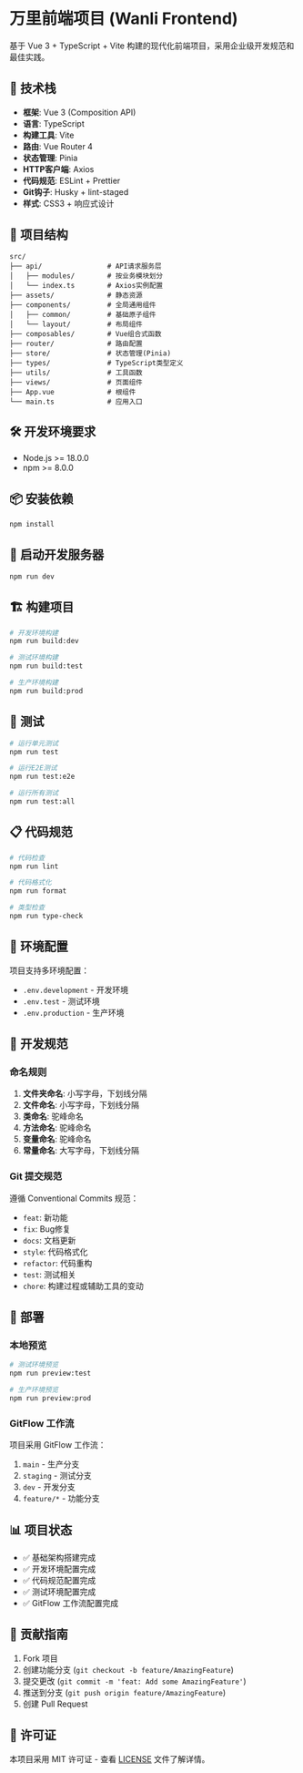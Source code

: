 # 万里前端项目 (Wanli Frontend)

基于 Vue 3 + TypeScript + Vite 构建的现代化前端项目，采用企业级开发规范和最佳实践。

## 🚀 技术栈

- **框架**: Vue 3 (Composition API)
- **语言**: TypeScript
- **构建工具**: Vite
- **路由**: Vue Router 4
- **状态管理**: Pinia
- **HTTP客户端**: Axios
- **代码规范**: ESLint + Prettier
- **Git钩子**: Husky + lint-staged
- **样式**: CSS3 + 响应式设计

## 📁 项目结构

```
src/
├── api/                # API请求服务层
│   ├── modules/        # 按业务模块划分
│   └── index.ts        # Axios实例配置
├── assets/             # 静态资源
├── components/         # 全局通用组件
│   ├── common/         # 基础原子组件
│   └── layout/         # 布局组件
├── composables/        # Vue组合式函数
├── router/             # 路由配置
├── store/              # 状态管理(Pinia)
├── types/              # TypeScript类型定义
├── utils/              # 工具函数
├── views/              # 页面组件
├── App.vue             # 根组件
└── main.ts             # 应用入口
```

## 🛠️ 开发环境要求

- Node.js >= 18.0.0
- npm >= 8.0.0

## 📦 安装依赖

```bash
npm install
```

## 🚀 启动开发服务器

```bash
npm run dev
```

## 🏗️ 构建项目

```bash
# 开发环境构建
npm run build:dev

# 测试环境构建
npm run build:test

# 生产环境构建
npm run build:prod
```

## 🧪 测试

```bash
# 运行单元测试
npm run test

# 运行E2E测试
npm run test:e2e

# 运行所有测试
npm run test:all
```

## 📋 代码规范

```bash
# 代码检查
npm run lint

# 代码格式化
npm run format

# 类型检查
npm run type-check
```

## 🔧 环境配置

项目支持多环境配置：

- `.env.development` - 开发环境
- `.env.test` - 测试环境
- `.env.production` - 生产环境

## 📝 开发规范

### 命名规则

1. **文件夹命名**: 小写字母，下划线分隔
2. **文件命名**: 小写字母，下划线分隔
3. **类命名**: 驼峰命名
4. **方法命名**: 驼峰命名
5. **变量命名**: 驼峰命名
6. **常量命名**: 大写字母，下划线分隔

### Git 提交规范

遵循 Conventional Commits 规范：

- `feat`: 新功能
- `fix`: Bug修复
- `docs`: 文档更新
- `style`: 代码格式化
- `refactor`: 代码重构
- `test`: 测试相关
- `chore`: 构建过程或辅助工具的变动

## 🚀 部署

### 本地预览

```bash
# 测试环境预览
npm run preview:test

# 生产环境预览
npm run preview:prod
```

### GitFlow 工作流

项目采用 GitFlow 工作流：

1. `main` - 生产分支
2. `staging` - 测试分支
3. `dev` - 开发分支
4. `feature/*` - 功能分支

## 📊 项目状态

- ✅ 基础架构搭建完成
- ✅ 开发环境配置完成
- ✅ 代码规范配置完成
- ✅ 测试环境配置完成
- ✅ GitFlow 工作流配置完成

## 🤝 贡献指南

1. Fork 项目
2. 创建功能分支 (`git checkout -b feature/AmazingFeature`)
3. 提交更改 (`git commit -m 'feat: Add some AmazingFeature'`)
4. 推送到分支 (`git push origin feature/AmazingFeature`)
5. 创建 Pull Request

## 📄 许可证

本项目采用 MIT 许可证 - 查看 [LICENSE](LICENSE) 文件了解详情。